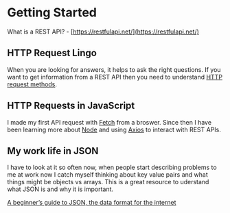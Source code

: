 # Getting Started

What is a REST API? - [https://restfulapi.net/](https://restfulapi.net/)

## HTTP Request Lingo

When you are looking for answers, it helps to ask the right questions. If you want to get information from a REST API then you need to understand [HTTP request methods](https://developer.mozilla.org/en-US/docs/Web/HTTP/Methods).

## HTTP Requests in JavaScript

I made my first API request with [Fetch](https://developer.mozilla.org/en-US/docs/Web/API/Fetch_API) from a broswer. Since then I have been learning more about [Node](https://nodejs.org/en) and using [Axios](https://axios-http.com/) to interact with REST APIs.

## My work life in JSON

I have to look at it so often now, when people start describing problems to me at work now I catch myself thinking about key value pairs and what things might be objects vs arrays. This is a great resource to uderstand what JSON is and why it is important.

[A beginner’s guide to JSON, the data format for the internet](https://stackoverflow.blog/2022/06/02/a-beginners-guide-to-json-the-data-format-for-the-internet/)
